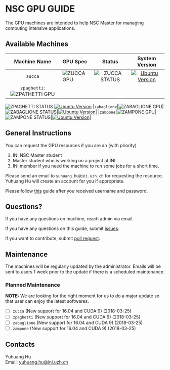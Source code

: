 # NSC GPU GUIDE

The GPU machines are intended to help NSC Master for managing computing
intensive applications.

## Available Machines

|Machine Name|GPU Spec|Status|System Version|
|:----------:|:-------|:----:|:------------:|
|`zucca`|![ZUCCA GPU](https://img.shields.io/badge/GPU-TITAN%20X-%23ff0090.svg)|![ZUCCA STATUS](https://img.shields.io/badge/STATUS-ON-brightgreen.svg)|[![Ubuntu Version](https://img.shields.io/badge/Ubuntu%20Server-16.04-yellowgreen.svg)](https://launchpad.net/ubuntu/+mirror/releases.ubuntu.csg.uzh.ch-releases)|
|`zpaghetti`: ![ZPATHETTI GPU](https://img.shields.io/badge/GPU-TITAN%20X-%23ff0090.svg) 
![ZPAGHETTI STATUS](https://img.shields.io/badge/STATUS-ON-brightgreen.svg) [![Ubuntu Version](https://img.shields.io/badge/Ubuntu%20Server-16.04-yellowgreen.svg)](https://launchpad.net/ubuntu/+mirror/releases.ubuntu.csg.uzh.ch-releases)
|`zabaglione`|![ZABAGLIONE GPU](https://img.shields.io/badge/GPU-GTX%201080-%23ff0090.svg)|![ZABAGLIONE STATUS](https://img.shields.io/badge/STATUS-ON-brightgreen.svg)|[![Ubuntu Version](https://img.shields.io/badge/Ubuntu%20Server-16.04-yellowgreen.svg)](https://launchpad.net/ubuntu/+mirror/releases.ubuntu.csg.uzh.ch-releases)|
|`zampone`|![ZAMPONE GPU](https://img.shields.io/badge/GPU-GTX%201080-%23ff0090.svg)|![ZAMPONE STATUS](https://img.shields.io/badge/STATUS-ON-brightgreen.svg)|[![Ubuntu Version](https://img.shields.io/badge/Ubuntu%20Server-16.04-yellowgreen.svg)](https://launchpad.net/ubuntu/+mirror/releases.ubuntu.csg.uzh.ch-releases)|


## General Instructions

You can request the GPU resources if you are an (with priority)

1. INI NSC Master student
2. Master student who is working on a project at INI
3. INI member if you need the machine to run some jobs for a short time.

Please send an email to `yuhuang.hu@ini.uzh.ch` for requesting the resource.
Yuhuang Hu will create an account for you if appropriate.

Please follow [this](./User-Guide.md) guide after you received username and password.

## Questions?

If you have any questions on machine, reach admin via email.

If you have any questions on this guide, submit [issues](https://github.com/duguyue100/NSC-GPU-GUIDE/issues).

If you want to contribute, submit [pull request](https://github.com/duguyue100/NSC-GPU-GUIDE/pulls).

## Maintenance

The machines will be regularly updated by the administrator.
Emails will be sent to users 1 week prior to the update if there is a scheduled
maintenance.

### Planned Maintenance

__NOTE:__ We are looking for the right moment for us to do a major update so that user can enjoy the latest
softwares.

+ [ ] `zucca` (New support for 16.04 and CUDA 9) (2018-03-25)
+ [ ] `zpaghetti` (New support for 16.04 and CUDA 9) (2018-03-25)
+ [ ] `zabaglione` (New support for 16.04 and CUDA 9) (2018-03-25)
+ [ ] `zampone` (New support for 16.04 and CUDA 9) (2018-03-25)

## Contacts

Yuhuang Hu  
Email: yuhuang.hu@ini.uzh.ch
